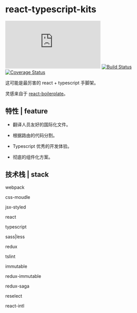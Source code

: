 
# react-typescript-kits

![](http://img.badgesize.io/https://raw.githubusercontent.com/EYHN/react-kits/master/dist/bundle.js?compression=gzip)
[![Build Status](https://travis-ci.org/EYHN/react-kits.svg?branch=master)](https://travis-ci.org/EYHN/react-kits)
[![Coverage Status](https://coveralls.io/repos/github/EYHN/react-kits/badge.svg)](https://coveralls.io/github/EYHN/react-kits)

这可能是最厉害的 react + typescript 手脚架。

灵感来自于 [react-boilerplate](https://github.com/react-boilerplate/react-boilerplate)。

## 特性 | feature

* 翻译人员友好的国际化文件。

* 根据路由的代码分割。

* Typescript 优秀的开发体验。

* 彻底的组件化方案。

## 技术栈 | stack

webpack

css-moudle

jsx-styled

react

typescript

sass|less

redux

tslint

immutable

redux-immutable

redux-saga

reselect

react-intl